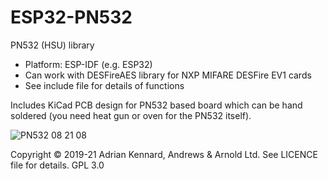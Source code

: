 # ESP32-PN532

PN532 (HSU) library
- Platform: ESP-IDF (e.g. ESP32)
- Can work with DESFireAES library for NXP MIFARE DESFire EV1 cards
- See include file for details of functions

Includes KiCad PCB design for PN532 based board which can be hand soldered (you need heat gun or oven for the PN532 itself).

![PN532 08 21 08](https://user-images.githubusercontent.com/996983/115513599-22980f80-a27b-11eb-85b4-fb26218860b6.png)

Copyright © 2019-21 Adrian Kennard, Andrews & Arnold Ltd. See LICENCE file for details. GPL 3.0
